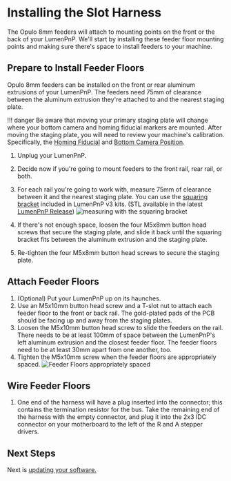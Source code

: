 # Installing the Slot Harness

The Opulo 8mm feeders will attach to mounting points on the front or the back of your LumenPnP. We'll start by installing these feeder floor mounting points and making sure there's space to install feeders to your machine.

## Prepare to Install Feeder Floors

Opulo 8mm feeders can be installed on the front or rear aluminum extrusions of your LumenPnP. The feeders need 75mm of clearance between the aluminum extrusion they're attached to and the nearest staging plate.

!!! danger
    Be aware that moving your primary staging plate will change where your bottom camera and homing fiducial markers are mounted. After moving the staging plate, you will need to review your machine's calibration. Specifically, the [Homing Fiducial](../../openpnp/calibration/4-homing-fiducial/index.md#tuning-the-homing-fiducial) and [Bottom Camera Position](../../openpnp/calibration/7-bottom-camera-position/index.md).

1. Unplug your LumenPnP.

2. Decide now if you're going to mount feeders to the front rail, rear rail, or both.
    <!-- TODO: Image of CAD pointing out the two rails -->
3. For each rail you're going to work with, measure 75mm of clearance between it and the nearest staging plate. You can use the [squaring bracket](https://github.com/opulo-inc/lumenpnp/blob/main/pnp/cad/FDM/squaring-bracket.FCStd) included in LumenPnP v3 kits. (STL available in the latest [LumenPnP Release](https://github.com/opulo-inc/lumenpnp/releases))
  ![measuring with the squaring bracket](images/staging-plate-spacing.png)

4. If there's not enough space, loosen the four M5x8mm button head screws that secure the staging plate, and slide it back until the squaring bracket fits between the aluminum extrusion and the staging plate.

5. Re-tighten the four M5x8mm button head screws to secure the staging plate.

## Attach Feeder Floors

1. (Optional) Put your LumenPnP up on its haunches.
2. Use an M5x10mm button head screw and a T-slot nut to attach each feeder floor to the front or back rail. The gold-plated pads of the PCB should be facing up and away from the staging plates.
3. Loosen the M5x10mm button head screw to slide the feeders on the rail. There needs to be at least 100mm of space between the LumenPnP's left aluminum extrusion and the closest feeder floor. The feeder floors need to be at least 30mm apart from one another, too.
4. Tighten the M5x10mm screw when the feeder floors are appropriately spaced.
  ![Feeder Floors appropriately spaced](images/feeder-floors-spaced.png)
  <!-- TODO: GET BETTER PHOTO WITHOUT WIRES -->

## Wire Feeder Floors

1. One end of the harness will have a plug inserted into the connector; this contains the termination resistor for the bus. Take the remaining end of the harness with the empty connector, and plug it into the 2x3 IDC connector on your motherboard to the left of the R and A stepper drivers.

## Next Steps

Next is [updating your software.](../3-software-setup/software-setup.md)
